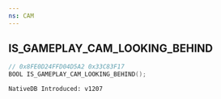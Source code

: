 ```yaml
---
ns: CAM
---
```

## IS_GAMEPLAY_CAM_LOOKING_BEHIND

```c
// 0x8FE0D24FFD04D5A2 0x33C83F17
BOOL IS_GAMEPLAY_CAM_LOOKING_BEHIND();
```

```
NativeDB Introduced: v1207
```

